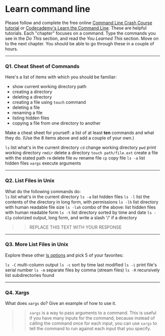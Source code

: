 # Learn command line

Please follow and complete the free online [Command Line Crash Course
tutorial](https://web.archive.org/web/20160708171659/http://cli.learncodethehardway.org/book/) or [Codecademy's Learn the Command Line](https://www.codecademy.com/learn/learn-the-command-line). These are helpful tutorials. Each "chapter" focuses on a command. Type the commands you see in the _Do This_ section, and read the _You Learned This_ section. Move on to the next chapter. You should be able to go through these in a couple of hours.

---

### Q1.  Cheat Sheet of Commands  

Here's a list of items with which you should be familiar:  
* show current working directory path
* creating a directory
* deleting a directory
* creating a file using `touch` command
* deleting a file
* renaming a file
* listing hidden files
* copying a file from one directory to another

Make a cheat sheet for yourself: a list of at least **ten** commands and what they do.  (Use the 8 items above and add a couple of your own.)  

`ls` list what's in the current directory
`cd` change working directory
`pwd` print working directory
`rmdir` delete a directory
`touch path/file.ext` create a file with the stated path
`rm` delete file
`mv` rename file
`cp` copy file
`ls -a` list hidden files
`xargs` execute arguments

---

### Q2.  List Files in Unix   

What do the following commands do:  
`ls`  list what's in the current directory
`ls -a`  list hidden files
`ls -l`  list the contents of the directory in long form, with permissions
`ls -lh`  list directory with human readable file size
`ls -lah` combo of the above: list hidden files with human readable form
`ls -t`  list directory sorted by time and date
`ls -Glp`  colorized output, long form, and write a slash '/' if a directory

> > REPLACE THIS TEXT WITH YOUR RESPONSE

---

### Q3.  More List Files in Unix  

Explore these other [ls options](http://www.techonthenet.com/unix/basic/ls.php) and pick 5 of your favorites:

`ls -C` multi-column output
`ls -c` sort by time last modified
`ls -i` print file's serial number
`ls -m` separate files by comma (stream files)
`ls -R` recursively list subdirectories found

---

### Q4.  Xargs   

What does `xargs` do? Give an example of how to use it.

> > `xargs` is a way to pass arguments to a command.  This is useful if you have many inputs for the command, because instead of calling the command once for each input, you can use `xargs` to tell the command to run against each input that you specify.
 


